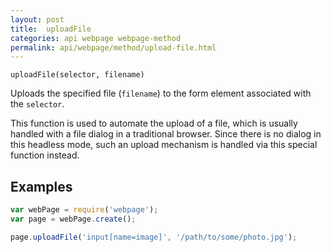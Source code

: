 ```yaml
---
layout: post
title:  uploadFile
categories: api webpage webpage-method
permalink: api/webpage/method/upload-file.html
---
```


`uploadFile(selector, filename)`

Uploads the specified file (`filename`) to the form element associated with the `selector`.

This function is used to automate the upload of a file, which is usually handled with a file dialog in a traditional browser. Since there is no dialog in this headless mode, such an upload mechanism is handled via this special function instead.

## Examples

```javascript
var webPage = require('webpage');
var page = webPage.create();

page.uploadFile('input[name=image]', '/path/to/some/photo.jpg');
```








